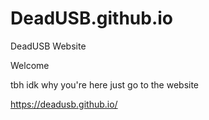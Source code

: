 # DeadUSB.github.io
DeadUSB Website

Welcome

tbh idk why you're here just go to the website

https://deadusb.github.io/
